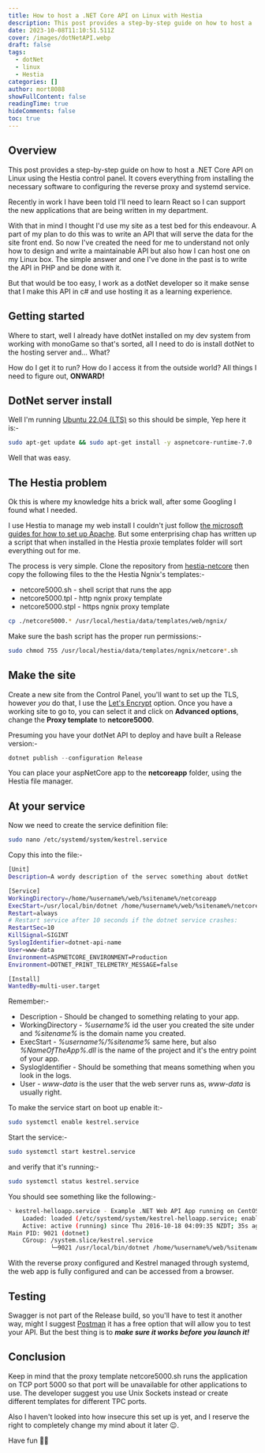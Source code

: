```yaml
---
title: How to host a .NET Core API on Linux with Hestia
description: This post provides a step-by-step guide on how to host a .NET Core API on Linux using the Hestia control panel.
date: 2023-10-08T11:10:51.511Z
cover: /images/dotNetAPI.webp
draft: false
tags:
  - dotNet
  - linux
  - Hestia
categories: []
author: mort8088
showFullContent: false
readingTime: true
hideComments: false
toc: true
---
```


## Overview

This post provides a step-by-step guide on how to host a .NET Core API on Linux using the Hestia control panel. It covers everything from installing the necessary software to configuring the reverse proxy and systemd service.

Recently in work I have been told I'll need to learn React so I can support the new applications that are being written in my department.

With that in mind I thought I'd use my site as a test bed for this endeavour. A part of my plan to do this was to write an API that will serve the data for the site front end. So now I've created the need for me to understand not only how to design and write a maintainable API but also how I can host one on my Linux box. The simple answer and one I've done in the past is to write the API in PHP and be done with it.

But that would be too easy, I work as a dotNet developer so it make sense that I make this API in c# and use hosting it as a learning experience.

## Getting started

Where to start, well I already have dotNet installed on my dev system from working with monoGame so that's sorted, all I need to do is install dotNet to the hosting server and... What?

How do I get it to run?
How do I access it from the outside world?
All things I need to figure out, **ONWARD!**

## DotNet server install

Well I'm running [Ubuntu 22.04 (LTS)](https://ubuntu.com/) so this should be simple, Yep here it is:-

``` bash
sudo apt-get update && sudo apt-get install -y aspnetcore-runtime-7.0
```

Well that was easy.

## The Hestia problem

Ok this is where my knowledge hits a brick wall, after some Googling I found what I needed.

I use Hestia to manage my web install I couldn't just follow [the microsoft guides for how to set up Apache](https://learn.microsoft.com/en-us/aspnet/core/host-and-deploy/linux-apache?view=aspnetcore-7.0). But some enterprising chap has written up a script that when installed in the Hestia proxie templates folder will sort everything out for me.

The process is very simple. Clone the repository from [hestia-netcore](https://github.com/gabatronic/hestia-netcore) then copy the following files to the the Hestia Ngnix's templates:-

- netcore5000.sh - shell script that runs the app
- netcore5000.tpl - http ngnix proxy template
- netcore5000.stpl - https ngnix proxy template

``` bash
cp ./netcore5000.* /usr/local/hestia/data/templates/web/ngnix/
```

Make sure the bash script has the proper run permissions:-

``` bash
sudo chmod 755 /usr/local/hestia/data/templates/ngnix/netcore*.sh
```

## Make the site

Create a new site from the Control Panel, you'll want to set up the TLS, however *you* do that, I use the [Let's Encrypt](https://letsencrypt.org/) option. Once you have a working site to go to, you can select it and click on **Advanced options**, change the **Proxy template** to **netcore5000**.

Presuming you have your dotNet API to deploy and have built a Release version:-

``` csharp
dotnet publish --configuration Release
```

You can place your aspNetCore app to the **netcoreapp** folder, using the Hestia file manager.

## At your service

Now we need to create the service definition file:

``` bash
sudo nano /etc/systemd/system/kestrel.service
```

Copy this into the file:-

``` bash
[Unit]
Description=A wordy description of the servec something about dotNet

[Service]
WorkingDirectory=/home/%username%/web/%sitename%/netcoreapp
ExecStart=/usr/local/bin/dotnet /home/%username%/web/%sitename%/netcoreapp/%NameOfTheApp%.dll
Restart=always
# Restart service after 10 seconds if the dotnet service crashes:
RestartSec=10
KillSignal=SIGINT
SyslogIdentifier=dotnet-api-name
User=www-data
Environment=ASPNETCORE_ENVIRONMENT=Production 
Environment=DOTNET_PRINT_TELEMETRY_MESSAGE=false

[Install]
WantedBy=multi-user.target
```

Remember:-

- Description - Should be changed to something relating to your app.
- WorkingDirectory - *%username%* id the user you created the site under and *%sitename%* is the domain name you created.
- ExecStart - *%username%/%sitename%* same here, but also *%NameOfTheApp%.dll* is the name of the project and it's the entry point of your app.
- SyslogIdentifier - Should be something that means something when you look in the logs.
- User - *www-data* is the user that the web server runs as, *www-data* is usually right.

To make the service start on boot up enable it:-

``` bash
sudo systemctl enable kestrel.service
```

Start the service:-

``` bash
sudo systemctl start kestrel.service
```

and verify that it's running:-

``` bash
sudo systemctl status kestrel.service
```

You should see something like the following:-

``` bash
◝ kestrel-helloapp.service - Example .NET Web API App running on CentOS 7
    Loaded: loaded (/etc/systemd/system/kestrel-helloapp.service; enabled)
    Active: active (running) since Thu 2016-10-18 04:09:35 NZDT; 35s ago
Main PID: 9021 (dotnet)
    CGroup: /system.slice/kestrel.service
            └─9021 /usr/local/bin/dotnet /home/%username%/web/%sitename%/netcoreapp/%NameOfTheApp%.dll
```

With the reverse proxy configured and Kestrel managed through systemd, the web app is fully configured and can be accessed from a browser.

## Testing

Swagger is not part of the Release build, so you'll have to test it another way, might I suggest [Postman](https://www.postman.com/) it has a free option that will allow you to test your API. But the best thing is to ***make sure it works before you launch it!***

## Conclusion

Keep in mind that the proxy template netcore5000.sh runs the application on TCP port 5000 so that port will be unavailable for other applications to use. The developer suggest you use Unix Sockets instead or create different templates for different TPC ports.

Also I haven't looked into how insecure this set up is yet, and I reserve the right to completely change my mind about it later 😉.

Have fun 🧑‍💻
